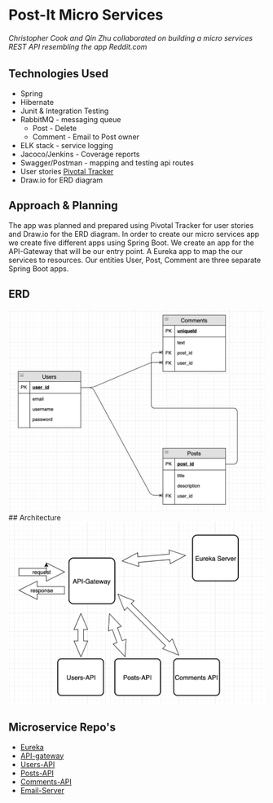 # Post-It Micro Services

###### Christopher Cook and Qin Zhu collaborated on building a micro services REST API resembling the app Reddit.com


## Technologies Used
* Spring
* Hibernate
* Junit & Integration Testing
* RabbitMQ - messaging queue
  * Post - Delete
  * Comment - Email to Post owner
* ELK stack - service logging
* Jacoco/Jenkins - Coverage reports
* Swagger/Postman - mapping and testing api routes
* User stories [Pivotal Tracker](https://www.pivotaltracker.com/n/projects/2416890)
* Draw.io for ERD diagram

## Approach & Planning
The app was planned and prepared using Pivotal Tracker for user stories and Draw.io for the ERD diagram. In order to create our micro services app we create five different apps using Spring Boot. We create an app for the API-Gateway that will be our entry point. A Eureka app to map the our services to resources. Our entities User, Post, Comment are three separate Spring Boot apps.

## ERD
<img src="assets/microservice_erd.png">
## Architecture
<img src="assets/microservices_architecture.png">

## Microservice Repo's
* [Eureka](https://github.com/christopher-cook/eureka-api)
* [API-gateway](https://github.com/christopher-cook/api-gateway)
* [Users-API](https://github.com/christopher-cook/users-api)
* [Posts-API](https://github.com/christopher-cook/posts-api)
* [Comments-API](https://github.com/christopher-cook/comments-api)
* [Email-Server](https://github.com/zhu-qin/email-service)

